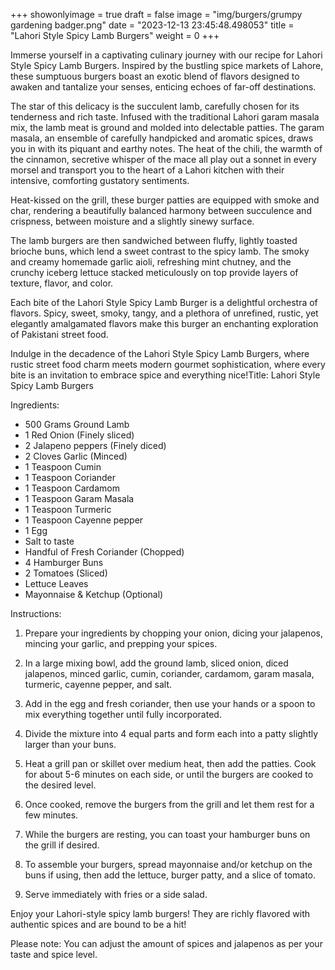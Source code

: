 +++ 
showonlyimage = true 
draft = false 
image = "img/burgers/grumpy gardening badger.png" 
date = "2023-12-13 23:45:48.498053" 
title = "Lahori Style Spicy Lamb Burgers" 
weight = 0
+++ 
 
Immerse yourself in a captivating culinary journey with our recipe for Lahori Style Spicy Lamb Burgers. Inspired by the bustling spice markets of Lahore, these sumptuous burgers boast an exotic blend of flavors designed to awaken and tantalize your senses, enticing echoes of far-off destinations.

The star of this delicacy is the succulent lamb, carefully chosen for its tenderness and rich taste. Infused with the traditional Lahori garam masala mix, the lamb meat is ground and molded into delectable patties. The garam masala, an ensemble of carefully handpicked and aromatic spices, draws you in with its piquant and earthy notes. The heat of the chili, the warmth of the cinnamon, secretive whisper of the mace all play out a sonnet in every morsel and transport you to the heart of a Lahori kitchen with their intensive, comforting gustatory sentiments.

Heat-kissed on the grill, these burger patties are equipped with smoke and char, rendering a beautifully balanced harmony between succulence and crispness, between moisture and a slightly sinewy surface.

The lamb burgers are then sandwiched between fluffy, lightly toasted brioche buns, which lend a sweet contrast to the spicy lamb. The smoky and creamy homemade garlic aioli, refreshing mint chutney, and the crunchy iceberg lettuce stacked meticulously on top provide layers of texture, flavor, and color.

Each bite of the Lahori Style Spicy Lamb Burger is a delightful orchestra of flavors. Spicy, sweet, smoky, tangy, and a plethora of unrefined, rustic, yet elegantly amalgamated flavors make this burger an enchanting exploration of Pakistani street food.

Indulge in the decadence of the Lahori Style Spicy Lamb Burgers, where rustic street food charm meets modern gourmet sophistication, where every bite is an invitation to embrace spice and everything nice!Title: Lahori Style Spicy Lamb Burgers

Ingredients:
- 500 Grams Ground Lamb
- 1 Red Onion (Finely sliced)
- 2 Jalapeno peppers (Finely diced)
- 2 Cloves Garlic (Minced)
- 1 Teaspoon Cumin
- 1 Teaspoon Coriander
- 1 Teaspoon Cardamom
- 1 Teaspoon Garam Masala
- 1 Teaspoon Turmeric
- 1 Teaspoon Cayenne pepper
- 1 Egg
- Salt to taste
- Handful of Fresh Coriander (Chopped)
- 4 Hamburger Buns
- 2 Tomatoes (Sliced)
- Lettuce Leaves
- Mayonnaise & Ketchup (Optional)

Instructions:

1. Prepare your ingredients by chopping your onion, dicing your jalapenos, mincing your garlic, and prepping your spices.

2. In a large mixing bowl, add the ground lamb, sliced onion, diced jalapenos, minced garlic, cumin, coriander, cardamom, garam masala, turmeric, cayenne pepper, and salt. 

3. Add in the egg and fresh coriander, then use your hands or a spoon to mix everything together until fully incorporated. 

4. Divide the mixture into 4 equal parts and form each into a patty slightly larger than your buns. 

5. Heat a grill pan or skillet over medium heat, then add the patties. Cook for about 5-6 minutes on each side, or until the burgers are cooked to the desired level.

6. Once cooked, remove the burgers from the grill and let them rest for a few minutes.

7. While the burgers are resting, you can toast your hamburger buns on the grill if desired.

8. To assemble your burgers, spread mayonnaise and/or ketchup on the buns if using, then add the lettuce, burger patty, and a slice of tomato.

9. Serve immediately with fries or a side salad.

Enjoy your Lahori-style spicy lamb burgers! They are richly flavored with authentic spices and are bound to be a hit!

Please note: You can adjust the amount of spices and jalapenos as per your taste and spice level.
